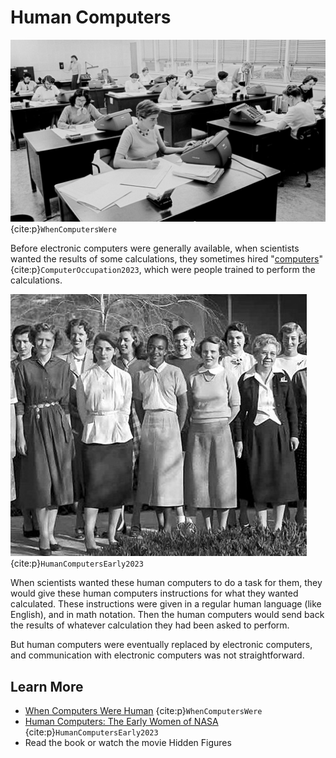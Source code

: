 # Human Computers
![Black and white photo of rows of desks. At each desk is a woman with a pile of papers and some sort of large machine with buttons on it, perhaps a calculator.](human_computers_3.jpg) {cite:p}`WhenComputersWere`

Before electronic computers were generally available, when scientists wanted the results of some calculations, they sometimes hired "[computers](https://en.wikipedia.org/wiki/Computer_(occupation))" {cite:p}`ComputerOccupation2023`, which were people trained to perform the calculations.

![Black and white photo of two rows of women standing for a group photo. They appear to be all white women except one in the center, who is Black (Janez Lawson).](human_computers_cropped.jpg) {cite:p}`HumanComputersEarly2023`

When scientists wanted these human computers to do a task for them, they would give these human computers instructions for what they wanted calculated. These instructions were given in a regular human language (like English), and in math notation. Then the human computers would send back the results of whatever calculation they had been asked to perform.

But human computers were eventually replaced by electronic computers, and communication with electronic computers was not straightforward.

## Learn More
- [When Computers Were Human](https://www.jpl.nasa.gov/edu/news/2016/10/31/when-computers-were-human/) {cite:p}`WhenComputersWere`
- [Human Computers: The Early Women of NASA](https://www.history.com/news/human-computers-women-at-nasa) {cite:p}`HumanComputersEarly2023`
- Read the book or watch the movie Hidden Figures
